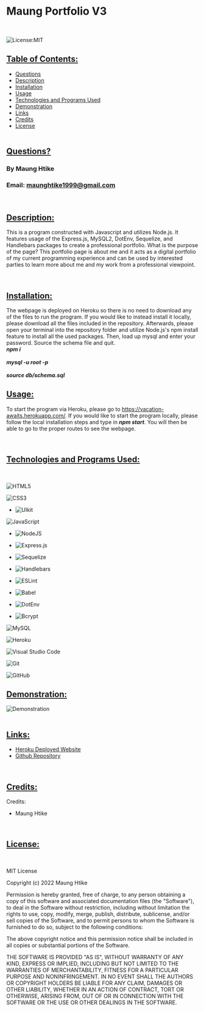 # Maung Portfolio V3      
<br>

![License:MIT](https://img.shields.io/badge/License:_MIT-black?style=for-the-badge)
<br>

## <ins> Table of Contents: </ins>

- [Questions](#-questions-)
- [Description](#-description-)
- [Installation](#-installation-)
- [Usage](#-usage-)
- [Technologies and Programs Used](#-technologies-and-programs-used-)
- [Demonstration](#-demonstration-)
- [Links](#-links-)
- [Credits](#-credits-)
- [License](#-license-)
<br><br>  

## <ins> Questions? </ins>

### By Maung Htike

### Email: maunghtike1999@gmail.com
<br>

## <ins> Description: </ins>
This is a program constructed with Javascript and utilizes Node.js. It features usage of the Express.js, MySQL2, DotEnv, Sequelize, and Handlebars packages to create a professional portfolio. What is the purpose of the page? This portfolio page is about me and it acts as a digital portfolio of my current programming experience and can be used by interested parties to learn more about me and my work from a professional viewpoint.

<br>    

## <ins> Installation: </ins>
        
The webpage is deployed on Heroku so there is no need to download any of the files to run the program. If you would like to instead install it locally, please download all the files included in the repository. Afterwards, please open your terminal into the repository folder and utilize Node.js's npm install feature to install all the used packages. Then, load up mysql and enter your password. Source the schema file and quit.
<br>***npm i***<br>
<br>***mysql -u root -p***<br>
<br>***source db/schema.sql***<br>

## <ins> Usage: </ins>
        
To start the program via Heroku, please go to https://vacation-awaits.herokuapp.com/. If you would like to start the program locally, please follow the local installation steps and type in ***npm start***. You will then be able to go to the proper routes to see the webpage.

<br>  

## <ins> Technologies and Programs Used: </ins>
<br>

![HTML5](https://img.shields.io/badge/html5-%23E34F26.svg?style=for-the-badge&logo=html5&logoColor=white)

![CSS3](https://img.shields.io/badge/css3-%231572B6.svg?style=for-the-badge&logo=css3&logoColor=white)

- ![UIkit](https://img.shields.io/badge/UIkit-blue?style=for-the-badge&logo=UIkit&logoColor=white)

![JavaScript](https://img.shields.io/badge/javascript-%23323330.svg?style=for-the-badge&logo=javascript&logoColor=%23F7DF1E)

- ![NodeJS](https://img.shields.io/badge/node.js-6DA55F?style=for-the-badge&logo=node.js&logoColor=white)

- ![Express.js](https://img.shields.io/badge/express.js-%23404d59.svg?style=for-the-badge&logo=express&logoColor=%2361DAFB)

- ![Sequelize](https://img.shields.io/badge/Sequelize-52B0E7?style=for-the-badge&logo=Sequelize&logoColor=white)

- ![Handlebars](https://img.shields.io/badge/Handlebars-orange?style=for-the-badge&logo=Handlebars.js&logoColor=black)

- ![ESLint](https://img.shields.io/badge/ESLint-4B3263?style=for-the-badge&logo=eslint&logoColor=white)

- ![Babel](https://img.shields.io/badge/Babel-F9DC3e?style=for-the-badge&logo=babel&logoColor=black)

- ![DotEnv](https://img.shields.io/badge/DotEnv-purple?style=for-the-badge)

- ![Bcrypt](https://img.shields.io/badge/Bcrypt-orange?style=for-the-badge)

![MySQL](https://img.shields.io/badge/mysql-%2300f.svg?style=for-the-badge&logo=mysql&logoColor=white)

![Heroku](https://img.shields.io/badge/heroku-%23430098.svg?style=for-the-badge&logo=heroku&logoColor=white)

![Visual Studio Code](https://img.shields.io/badge/Visual%20Studio%20Code-0078d7.svg?style=for-the-badge&logo=visual-studio-code&logoColor=white)

![Git](https://img.shields.io/badge/git-%23F05033.svg?style=for-the-badge&logo=git&logoColor=white)

![GitHub](https://img.shields.io/badge/github-%23121011.svg?style=for-the-badge&logo=github&logoColor=white)
<br>

## <ins> Demonstration: </ins>
        
![Demonstration](./demo/demo.gif)
<br><br>   

## <ins> Links: </ins>
        
- [Heroku Deployed Website](https://maung-htike-portfolio-v3.herokuapp.com/)
- [Github Repository](https://github.com/Sfzmango/maung-portfolio-v3)
<br>     

## <ins> Credits: </ins>

Credits: 

- Maung Htike

<br>

## <ins> License: </ins>

<br>

MIT License

Copyright (c) 2022 Maung Htike

Permission is hereby granted, free of charge, to any person obtaining a copy
of this software and associated documentation files (the "Software"), to deal
in the Software without restriction, including without limitation the rights
to use, copy, modify, merge, publish, distribute, sublicense, and/or sell
copies of the Software, and to permit persons to whom the Software is
furnished to do so, subject to the following conditions:

The above copyright notice and this permission notice shall be included in all
copies or substantial portions of the Software.

THE SOFTWARE IS PROVIDED "AS IS", WITHOUT WARRANTY OF ANY KIND, EXPRESS OR
IMPLIED, INCLUDING BUT NOT LIMITED TO THE WARRANTIES OF MERCHANTABILITY,
FITNESS FOR A PARTICULAR PURPOSE AND NONINFRINGEMENT. IN NO EVENT SHALL THE
AUTHORS OR COPYRIGHT HOLDERS BE LIABLE FOR ANY CLAIM, DAMAGES OR OTHER
LIABILITY, WHETHER IN AN ACTION OF CONTRACT, TORT OR OTHERWISE, ARISING FROM,
OUT OF OR IN CONNECTION WITH THE SOFTWARE OR THE USE OR OTHER DEALINGS IN THE
SOFTWARE.

